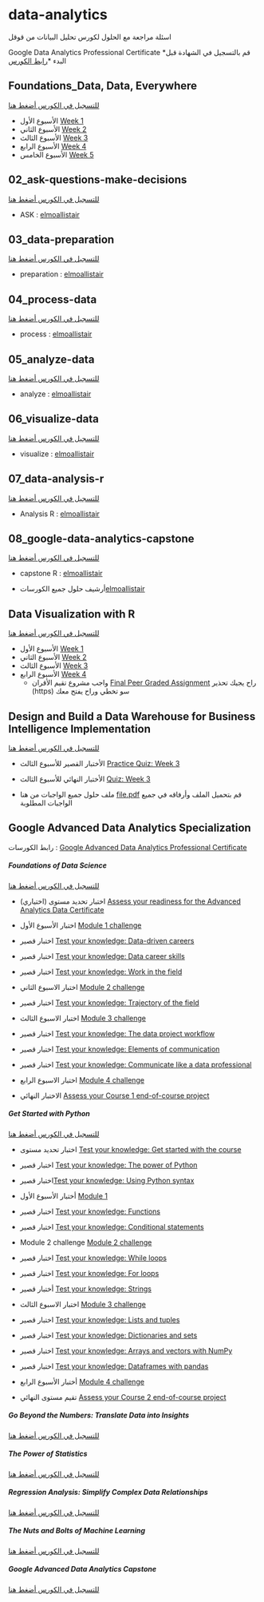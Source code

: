 # data-analytics

اسئلة مراجعة مع الحلول لكورس تحليل البيانات من قوقل 

Google Data Analytics Professional Certificate *قم بالتسجيل في الشهادة قبل البدء *[رابط الكورس](https://www.coursera.org/professional-certificates/google-data-analytics)





## Foundations_Data, Data, Everywhere 
[للتسجيل في الكورس أضغط هنا](https://www.coursera.org/learn/foundations-data?specialization=google-data-analytics)

* الأسبوع الأول [Week 1](/Foundations_Data%2C%20Data%2C%20Everywhere/Week_1)
* الأسبوع الثاني [Week 2](/Foundations_Data%2C%20Data%2C%20Everywhere/Week_2)
* الأسبوع الثالث [Week 3](/Foundations_Data%2C%20Data%2C%20Everywhere/Week_3)
* الأسبوع الرابع [Week 4](/Foundations_Data%2C%20Data%2C%20Everywhere/Week_4)
* الأسبوع الخامس [Week 5](/Foundations_Data%2C%20Data%2C%20Everywhere/Week_5)




## 02_ask-questions-make-decisions
[للتسجيل في الكورس أضغط هنا](https://www.coursera.org/learn/ask-questions-make-decisions?specialization=google-data-analytics)
-  ASK : [elmoallistair](https://github.com/elmoallistair/google-data-analytics/tree/33aebadb2d76570b53a3110e8b2ff2051a0daf1d/02_ask-questions-make-decisions)



## 03_data-preparation
[للتسجيل في الكورس أضغط هنا](https://www.coursera.org/learn/data-preparation?specialization=google-data-analytics)
-  preparation : [elmoallistair](https://github.com/elmoallistair/google-data-analytics/tree/33aebadb2d76570b53a3110e8b2ff2051a0daf1d/03_data-preparation)



## 04_process-data
[للتسجيل في الكورس أضغط هنا](https://www.coursera.org/learn/process-data?specialization=google-data-analytics)
-  process : [elmoallistair](https://github.com/elmoallistair/google-data-analytics/tree/33aebadb2d76570b53a3110e8b2ff2051a0daf1d/04_process-data)


## 05_analyze-data
[للتسجيل في الكورس أضغط هنا](https://www.coursera.org/learn/analyze-data?specialization=google-data-analytics)
-  analyze : [elmoallistair](https://github.com/elmoallistair/google-data-analytics/tree/33aebadb2d76570b53a3110e8b2ff2051a0daf1d/05_analyze-data)



## 06_visualize-data
[للتسجيل في الكورس أضغط هنا](https://www.coursera.org/learn/visualize-data?specialization=google-data-analytics)
-  visualize : [elmoallistair](https://github.com/elmoallistair/google-data-analytics/tree/33aebadb2d76570b53a3110e8b2ff2051a0daf1d/06_visualize-data)


## 07_data-analysis-r
[للتسجيل في الكورس أضغط هنا](https://www.coursera.org/learn/data-analysis-r?specialization=google-data-analytics)
-  Analysis R : [elmoallistair](https://github.com/elmoallistair/google-data-analytics/tree/33aebadb2d76570b53a3110e8b2ff2051a0daf1d/07_data-analysis-r)


## 08_google-data-analytics-capstone
[للتسجيل في الكورس أضغط هنا](https://www.coursera.org/learn/google-data-analytics-capstone?specialization=google-data-analytics)

-  capstone R : [elmoallistair](https://github.com/elmoallistair/google-data-analytics/tree/33aebadb2d76570b53a3110e8b2ff2051a0daf1d/08_google-data-analytics-capstone)



-   أرشيف حلول جميع الكورسات[elmoallistair](https://github.com/elmoallistair/google-data-analytics/tree/33aebadb2d76570b53a3110e8b2ff2051a0daf1d)




## Data Visualization with R
[للتسجيل في الكورس أضغط هنا](https://www.coursera.org/learn/data-visualization-r)
- الأسبوع الأول [Week 1](https://progiez.com/data-visualization-with-r-week-1-coursera-quiz-answers)
- الأسبوع الثاني  [Week 2](https://progiez.com/data-visualization-with-r-week-2-coursera-quiz-answers)
- الأسبوع الثالث  [Week 3](https://progiez.com/data-visualization-with-r-week-3-coursera-quiz-answers)
- الأسبوع الرابع  [Week 4](https://progiez.com/data-visualization-with-r-week-4-coursera-quiz-answers)
  - واجب مشروع تقيم الأقران   [Final Peer Graded Assignment](https://progiez.com/final-peer-graded-assignmnet-week-4)
راح يجيك تحذير (https) سو تخطي وراح يفتح معك





## Design and Build a Data Warehouse for Business Intelligence Implementation
[للتسجيل في الكورس أضغط هنا](https://www.coursera.org/learn/data-warehouse-bi-building)

*  الأختبار القصير للأسبوع الثالث [Practice Quiz: Week 3](/Design%20and%20Build%20a%20Data%20Warehouse%20for%20Business%20Intelligence%20Implementation/Week_3/Practice%20Quiz%20for%20module%203%20assignment-Test%20DW.md) 

*  الأختبار النهائي للأسبوع الثالث [Quiz: Week 3](/Design%20and%20Build%20a%20Data%20Warehouse%20for%20Business%20Intelligence%20Implementation/Week_3/Quiz%20for%20module%203%20assignment-Production%20DW.md) 

* ملف حلول جميع الواجبات من هنا [file.pdf](/file.pdf) قم بتحميل الملف وأرفاقه في جميع الواجبات المطلوبة 






## Google Advanced Data Analytics Specialization

رابط الكورسات :
[Google Advanced Data Analytics Professional Certificate](https://www.coursera.org/professional-certificates/google-advanced-data-analytics#courses)

##### Foundations of Data Science

[للتسجيل في الكورس أضغط هنا](https://www.coursera.org/learn/foundations-of-data-science?specialization=google-advanced-data-analytics)


* اختبار تحديد مستوى (اختياري) [Assess your readiness for the Advanced Analytics Data Certificate](./Google%20Advanced%20Data%20Analytics%20Specialization/Foundations%20of%20Data%20Science/Assess%20your%20readiness%20for%20the%20Advanced%20Analytics%20Data%20Certificate.MD)
* اختبار الأسبوع الأول [Module 1 challenge](./Google%20Advanced%20Data%20Analytics%20Specialization/Foundations%20of%20Data%20Science/Module%201%20challenge.MD)

* اختبار قصير [Test your knowledge: Data-driven careers](./Google%20Advanced%20Data%20Analytics%20Specialization/Foundations%20of%20Data%20Science/Test%20your%20knowledge%20Data-driven%20careers.MD)
* اختبار قصير [Test your knowledge: Data career skills](./Google%20Advanced%20Data%20Analytics%20Specialization/Foundations%20of%20Data%20Science/Test%20your%20knowledge%20Data%20career%20skills.MD)

* اختبار قصير [Test your knowledge: Work in the field](./Google%20Advanced%20Data%20Analytics%20Specialization/Foundations%20of%20Data%20Science/Test%20your%20knowledge%20Work%20in%20the%20field.MD)


* اختبار الاسبوع الثاني [Module 2 challenge](./Google%20Advanced%20Data%20Analytics%20Specialization/Foundations%20of%20Data%20Science/Module%202%20challenge.MD)

* اختبار قصير [Test your knowledge: Trajectory of the field](./Google%20Advanced%20Data%20Analytics%20Specialization/Foundations%20of%20Data%20Science/Test%20your%20knowledge%20Trajectory%20of%20the%20field.MD)


* اختبار الاسبوع الثالث [Module 3 challenge](./Google%20Advanced%20Data%20Analytics%20Specialization/Foundations%20of%20Data%20Science/Module%203%20challenge.MD)

* اختبار قصير [Test your knowledge: The data project workflow](./Google%20Advanced%20Data%20Analytics%20Specialization/Foundations%20of%20Data%20Science/Test%20your%20knowledge%20The%20data%20project%20workflow.MD)

* اختبار قصير [Test your knowledge: Elements of communication](./Google%20Advanced%20Data%20Analytics%20Specialization/Foundations%20of%20Data%20Science/Test%20your%20knowledge%20Elements%20of%20communication.MD)

* اختبار قصير [Test your knowledge: Communicate like a data professional](./Google%20Advanced%20Data%20Analytics%20Specialization/Foundations%20of%20Data%20Science/Test%20your%20knowledge%20Communicate%20like%20a%20data%20professional.MD)

* اختبار الاسبوع الرابع [Module 4 challenge](./Google%20Advanced%20Data%20Analytics%20Specialization/Foundations%20of%20Data%20Science/Module%204%20challenge.MD)



* الاختبار النهائي [Assess your Course 1 end-of-course project](./Google%20Advanced%20Data%20Analytics%20Specialization/Foundations%20of%20Data%20Science/Assess%20your%20Course%201%20end-of-course%20project.MD)



##### Get Started with Python
[للتسجيل في الكورس أضغط هنا](https://www.coursera.org/learn/get-started-with-python?specialization=google-advanced-data-analytics)


* اختبار تحديد مستوى [Test your knowledge: Get started with the course](./Google%20Advanced%20Data%20Analytics%20Specialization/Get%20Started%20with%20Python/Test%20your%20knowledge%20Get%20started%20with%20the%20course.md)

* اختبار قصير [Test your knowledge: The power of Python](./Google%20Advanced%20Data%20Analytics%20Specialization/Get%20Started%20with%20Python/Test%20your%20knowledge%20The%20power%20of%20Python.md)

* اختبار قصير[Test your knowledge: Using Python syntax](./Google%20Advanced%20Data%20Analytics%20Specialization/Get%20Started%20with%20Python/Test%20your%20knowledge%20Using%20Python%20syntax.md)


* أختبار الأسبوع الأول [Module 1](./Google%20Advanced%20Data%20Analytics%20Specialization/Get%20Started%20with%20Python/Module%201.md)


* اختبار قصير [Test your knowledge: Functions](./Google%20Advanced%20Data%20Analytics%20Specialization/Get%20Started%20with%20Python/Test%20your%20knowledge%20Functions.md)


* اختبار قصير [Test your knowledge: Conditional statements](./Google%20Advanced%20Data%20Analytics%20Specialization/Get%20Started%20with%20Python/Test%20your%20knowledge%20Conditional%20statements.md)

* Module 2 challenge [Module 2 challenge](./Google%20Advanced%20Data%20Analytics%20Specialization/Get%20Started%20with%20Python/Module%202%20challenge.md)

* اختبار قصير [Test your knowledge: While loops](./Google%20Advanced%20Data%20Analytics%20Specialization/Get%20Started%20with%20Python/Test%20your%20knowledge%20While%20loops.md)

* اختبار قصير [Test your knowledge: For loops](./Google%20Advanced%20Data%20Analytics%20Specialization/Get%20Started%20with%20Python/Test%20your%20knowledge%20For%20loops.md)

* أختبار قصير [Test your knowledge: Strings](./Google%20Advanced%20Data%20Analytics%20Specialization/Get%20Started%20with%20Python/Test%20your%20knowledge%20Strings.md)



* اختبار الاسبوع الثالث [Module 3 challenge](./Google%20Advanced%20Data%20Analytics%20Specialization/Get%20Started%20with%20Python/Module%203%20challenge.md)


* اختبار قصير [Test your knowledge: Lists and tuples](./Google%20Advanced%20Data%20Analytics%20Specialization/Get%20Started%20with%20Python/Test%20your%20knowledge%20Lists%20and%20tuples.md)

* اختبار قصير [Test your knowledge: Dictionaries and sets](./Google%20Advanced%20Data%20Analytics%20Specialization/Get%20Started%20with%20Python/Test%20your%20knowledge%20Dictionaries%20and%20sets.md)

* اختبار قصير [Test your knowledge: Arrays and vectors with NumPy](./Google%20Advanced%20Data%20Analytics%20Specialization/Get%20Started%20with%20Python/Test%20your%20knowledge%20Arrays%20and%20vectors%20with%20NumPy.md)

* اختبار قصير [Test your knowledge: Dataframes with pandas](./Google%20Advanced%20Data%20Analytics%20Specialization/Get%20Started%20with%20Python/Test%20your%20knowledge%20Dataframes%20with%20pandas.md)

* أختبار الأسبوع الرابع [Module 4 challenge](./Google%20Advanced%20Data%20Analytics%20Specialization/Get%20Started%20with%20Python/Module%204%20challenge.md)


* تقيم مستوى النهائي [Assess your Course 2 end-of-course project](./Google%20Advanced%20Data%20Analytics%20Specialization/Get%20Started%20with%20Python/Assess%20your%20Course%202%20end-of-course%20project.md)



##### Go Beyond the Numbers: Translate Data into Insights
[للتسجيل في الكورس أضغط هنا]()








##### The Power of Statistics
[للتسجيل في الكورس أضغط هنا]()


##### Regression Analysis: Simplify Complex Data Relationships
[للتسجيل في الكورس أضغط هنا]()


##### The Nuts and Bolts of Machine Learning
[للتسجيل في الكورس أضغط هنا]()


##### Google Advanced Data Analytics Capstone
[للتسجيل في الكورس أضغط هنا]()


 



